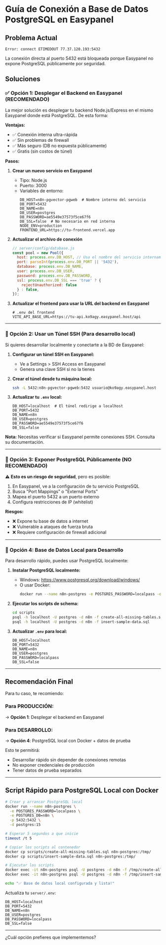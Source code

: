 # Guía de Conexión a Base de Datos PostgreSQL en Easypanel

## Problema Actual
```
Error: connect ETIMEDOUT 77.37.120.193:5432
```

La conexión directa al puerto 5432 está bloqueada porque Easypanel no expone PostgreSQL públicamente por seguridad.

## Soluciones

### ✅ Opción 1: Desplegar el Backend en Easypanel (RECOMENDADO)

La mejor solución es desplegar tu backend Node.js/Express en el mismo Easypanel donde está PostgreSQL. De esta forma:

**Ventajas:**
- ✅ Conexión interna ultra-rápida
- ✅ Sin problemas de firewall
- ✅ Más seguro (DB no expuesta públicamente)
- ✅ Gratis (sin costos de túnel)

**Pasos:**

1. **Crear un nuevo servicio en Easypanel**
   - Tipo: Node.js
   - Puerto: 3000
   - Variables de entorno:
     ```env
     DB_HOST=n8n-pgvector-pgweb  # Nombre interno del servicio
     DB_PORT=5432
     DB_NAME=n8n
     DB_USER=postgres
     DB_PASSWORD=ae5549e37573f5ce67f6
     DB_SSL=false  # No necesario en red interna
     NODE_ENV=production
     FRONTEND_URL=https://tu-frontend.vercel.app
     ```

2. **Actualizar el archivo de conexión**
   ```javascript
   // server/config/database.js
   const pool = new Pool({
     host: process.env.DB_HOST, // Usa el nombre del servicio internamente
     port: parseInt(process.env.DB_PORT || '5432'),
     database: process.env.DB_NAME,
     user: process.env.DB_USER,
     password: process.env.DB_PASSWORD,
     ssl: process.env.DB_SSL === 'true' ? {
       rejectUnauthorized: false
     } : false,
   });
   ```

3. **Actualizar el frontend para usar la URL del backend en Easypanel**
   ```env
   # .env del frontend
   VITE_API_BASE_URL=https://tu-api.ko9agy.easypanel.host/api
   ```

---

### 🔧 Opción 2: Usar un Túnel SSH (Para desarrollo local)

Si quieres desarrollar localmente y conectarte a la BD de Easypanel:

1. **Configurar un túnel SSH en Easypanel:**
   - Ve a Settings > SSH Access en Easypanel
   - Genera una clave SSH si no la tienes

2. **Crear el túnel desde tu máquina local:**
   ```bash
   ssh -L 5432:n8n-pgvector-pgweb:5432 usuario@ko9agy.easypanel.host
   ```

3. **Actualizar tu `.env` local:**
   ```env
   DB_HOST=localhost  # El túnel redirige a localhost
   DB_PORT=5432
   DB_NAME=n8n
   DB_USER=postgres
   DB_PASSWORD=ae5549e37573f5ce67f6
   DB_SSL=false
   ```

**Nota:** Necesitas verificar si Easypanel permite conexiones SSH. Consulta su documentación.

---

### 🐘 Opción 3: Exponer PostgreSQL Públicamente (NO RECOMENDADO)

⚠️ **Esto es un riesgo de seguridad**, pero es posible:

1. En Easypanel, ve a la configuración de tu servicio PostgreSQL
2. Busca "Port Mappings" o "External Ports"
3. Mapea el puerto 5432 a un puerto externo
4. Configura restricciones de IP (whitelist)

**Riesgos:**
- ❌ Expone tu base de datos a internet
- ❌ Vulnerable a ataques de fuerza bruta
- ❌ Requiere configuración de firewall adicional

---

### 💾 Opción 4: Base de Datos Local para Desarrollo

Para desarrollo rápido, puedes usar PostgreSQL localmente:

1. **Instalar PostgreSQL localmente:**
   - Windows: https://www.postgresql.org/download/windows/
   - O usar Docker:
     ```bash
     docker run --name n8n-postgres -e POSTGRES_PASSWORD=localpass -e POSTGRES_DB=n8n -p 5432:5432 -d postgres:15
     ```

2. **Ejecutar los scripts de schema:**
   ```bash
   cd scripts
   psql -h localhost -U postgres -d n8n -f create-all-missing-tables.sql
   psql -h localhost -U postgres -d n8n -f insert-sample-data.sql
   ```

3. **Actualizar `.env` para local:**
   ```env
   DB_HOST=localhost
   DB_PORT=5432
   DB_NAME=n8n
   DB_USER=postgres
   DB_PASSWORD=localpass
   DB_SSL=false
   ```

---

## Recomendación Final

Para tu caso, te recomiendo:

### Para PRODUCCIÓN:
→ **Opción 1**: Desplegar el backend en Easypanel

### Para DESARROLLO:
→ **Opción 4**: PostgreSQL local con Docker + datos de prueba

Esto te permitirá:
- Desarrollar rápido sin depender de conexiones remotas
- No exponer credenciales de producción
- Tener datos de prueba separados

---

## Script Rápido para PostgreSQL Local con Docker

```bash
# Crear y arrancar PostgreSQL local
docker run --name n8n-postgres \
  -e POSTGRES_PASSWORD=localpass \
  -e POSTGRES_DB=n8n \
  -p 5432:5432 \
  -d postgres:15

# Esperar 5 segundos a que inicie
timeout /t 5

# Copiar los scripts al contenedor
docker cp scripts/create-all-missing-tables.sql n8n-postgres:/tmp/
docker cp scripts/insert-sample-data.sql n8n-postgres:/tmp/

# Ejecutar los scripts
docker exec -it n8n-postgres psql -U postgres -d n8n -f /tmp/create-all-missing-tables.sql
docker exec -it n8n-postgres psql -U postgres -d n8n -f /tmp/insert-sample-data.sql

echo "✅ Base de datos local configurada y lista!"
```

Actualiza tu `server/.env`:
```env
DB_HOST=localhost
DB_PORT=5432
DB_NAME=n8n
DB_USER=postgres
DB_PASSWORD=localpass
DB_SSL=false
```

---

¿Cuál opción prefieres que implementemos?
